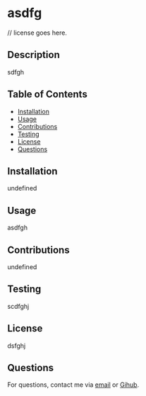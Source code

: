 # asdfg
  // license goes here.
  
  ## Description
  sdfgh
  
  ## Table of Contents
  
  - [Installation](#installation)
  - [Usage](#usage)
  - [Contributions](#contributions)
  - [Testing](#testing)
  - [License](#license)
  - [Questions](#questions)

  ## Installation
  
  undefined

  ## Usage
  
  asdfgh

  ## Contributions
  
  undefined

  ## Testing
  
  scdfghj

  ## License
  
  dsfghj

  ## Questions
  
  For questions, contact me via <a href="mailto:undefined">email</a> or <a href="mailto:undefined">Gihub</a>.
  
  <!-- https://github.com/(profile) -->
